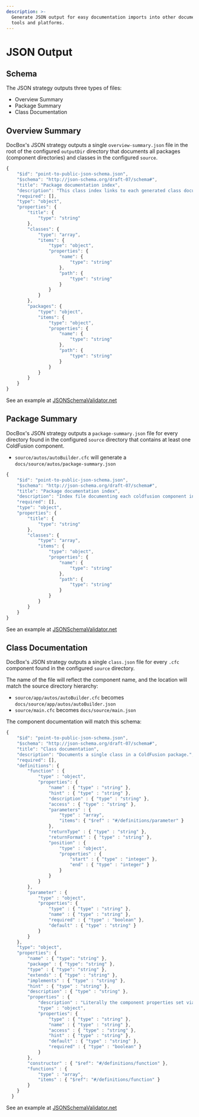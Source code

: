 ```yaml
---
description: >-
  Generate JSON output for easy documentation imports into other documentation
  tools and platforms.
---
```


# JSON Output

## Schema

The JSON strategy outputs three types of files:

* Overview Summary
* Package Summary
* Class Documentation

## Overview Summary

DocBox's JSON strategy outputs a single `overview-summary.json` file in the root of the configured `outputDir` directory that documents all packages \(component directories\) and classes in the configured `source`.

```javascript
{
    "$id": "point-to-public-json-schema.json",
    "$schema": "http://json-schema.org/draft-07/schema#",
    "title": "Package documentation index",
    "description": "This class index links to each generated class documentation JSON file.",
    "required": [],
    "type": "object",
    "properties": {
        "title": {
            "type": "string"
        },
        "classes": {
            "type": "array",
            "items": {
                "type": "object",
                "properties": {
                    "name": {
                        "type": "string"
                    },
                    "path": {
                        "type": "string"
                    }
                }
            }
        },
        "packages": {
            "type": "object",
            "items": {
                "type": "object",
                "properties": {
                    "name": {
                        "type": "string"
                    },
                    "path": {
                        "type": "string"
                    }
                }
            }
        }
    }
}
```

See an example at [JSONSchemaValidator.net](https://www.jsonschemavalidator.net/s/1GwKCCI3)

## Package Summary

DocBox's JSON strategy outputs a `package-summary.json` file for every directory found in the configured `source` directory that contains at least one ColdFusion component.

* `source/autos/autoBuilder.cfc` will generate a `docs/source/autos/package-summary.json`

```javascript
{
    "$id": "point-to-public-json-schema.json",
    "$schema": "http://json-schema.org/draft-07/schema#",
    "title": "Package documentation index",
    "description": "Index file documenting each coldfusion component inside a package level - i.e. per directory.",
    "required": [],
    "type": "object",
    "properties": {
        "title": {
            "type": "string"
        },
        "classes": {
            "type": "array",
            "items": {
                "type": "object",
                "properties": {
                    "name": {
                        "type": "string"
                    },
                    "path": {
                        "type": "string"
                    }
                }
            }
        }
    }
}
```

See an example at [JSONSchemaValidator.net](https://www.jsonschemavalidator.net/s/98ToeO23)

## Class Documentation

DocBox's JSON strategy outputs a single `class.json` file for every `.cfc` component found in the configured `source` directory.

The name of the file will reflect the component name, and the location will match the source directory hierarchy:

* `source/app/autos/autoBuilder.cfc` becomes `docs/source/app/autos/autoBuilder.json`
* `source/main.cfc` becomes `docs/source/main.json`

The component documentation will match this schema:

```javascript
{
    "$id": "point-to-public-json-schema.json",
    "$schema": "http://json-schema.org/draft-07/schema#",
    "title": "Class documentation",
    "description": "Documents a single class in a ColdFusion package.",
    "required": [],
    "definitions": {
        "function" : {
            "type" : "object",
            "properties": {
                "name" : { "type" : "string" },
                "hint" : { "type" : "string" },
                "description" : { "type" : "string" },
                "access" : { "type" : "string" },
                "parameters" : {
                    "type" : "array",
                    "items": { "$ref" : "#/definitions/parameter" }
                },
                "returnType" : { "type" : "string" },
                "returnFormat" : { "type" : "string" },
                "position" : {
                    "type" : "object",
                    "properties" : {
                        "start" : { "type" : "integer" },
                        "end" : { "type" : "integer" }
                    }
                }
            }
        },
        "parameter" : {
            "type" : "object",
            "properties": {
                "type" : { "type" : "string" },
                "name" : { "type" : "string" },
                "required" : { "type" : "boolean" },
                "default" : { "type" : "string" }
            }
        }
    },
    "type": "object",
    "properties": {
        "name" : { "type": "string" },
        "package" : { "type": "string" },
        "type" : { "type": "string" },
        "extends" : { "type" : "string" },
        "implements" : { "type" : "string" },
        "hint" : { "type" : "string" },
        "description" : { "type" : "string" },
        "properties" : {
            "description" : "Literally the component properties set via `property` or `cfproperty`.",
            "type" : "object",
            "properties": {
                "type" : { "type" : "string" },
                "name" : { "type" : "string" },
                "access" : { "type" : "string" },
                "hint" : { "type" : "string" },
                "default" : { "type" : "string" },
                "required" : { "type" : "boolean" }
            }
        },
        "constructor" : { "$ref": "#/definitions/function" },
        "functions" : {
            "type" : "array",
            "items" : { "$ref": "#/definitions/function" }
        }
    }
  }
```

See an example at [JSONSchemaValidator.net](https://www.jsonschemavalidator.net/s/6Py2AIDk)


